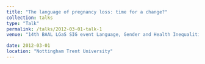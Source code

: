 ```yaml
---
title: "The language of pregnancy loss: time for a change?"
collection: talks
type: "Talk"
permalink: /talks/2012-03-01-talk-1
venue: "14th BAAL LGaS SIG event Language, Gender and Health Inequalities"

date: 2012-03-01
location: "Nottingham Trent University"
---
```



